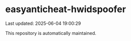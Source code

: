 # easyanticheat-hwidspoofer

Last updated: 2025-06-04 19:00:29

This repository is automatically maintained.
